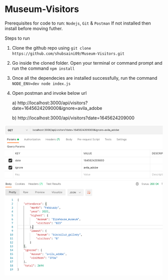 # Museum-Visitors

Prerequisites for code to run: `Nodejs`, `Git` & `Postman` If not installed then install before moving futher.

Steps to run

1) Clone the github repo using `git clone https://github.com/shubsaini09/Museum-Visitors.git`
2) Go inside the cloned folder. Open your terminal or command prompt and run the command `npm install`
3) Once all the dependecies are installed successfully, run the command `NODE_ENV=dev node index.js`
4) Open postman and invoke below url

    a) http://localhost:3000/api/visitors?date=1645624209000&ignore=avila_adobe
    
    b) http://localhost:3000/api/visitors?date=1645624209000
    
![Alt text](success.png?raw=true "Title")
